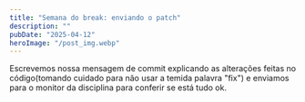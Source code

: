 ```yaml
---
title: "Semana do break: enviando o patch"
description: ""
pubDate: "2025-04-12"
heroImage: "/post_img.webp"
---
```

Escrevemos nossa mensagem de commit explicando as alterações feitas no código(tomando cuidado para não usar a temida palavra "fix") e enviamos para o monitor da disciplina para conferir se está tudo ok.

